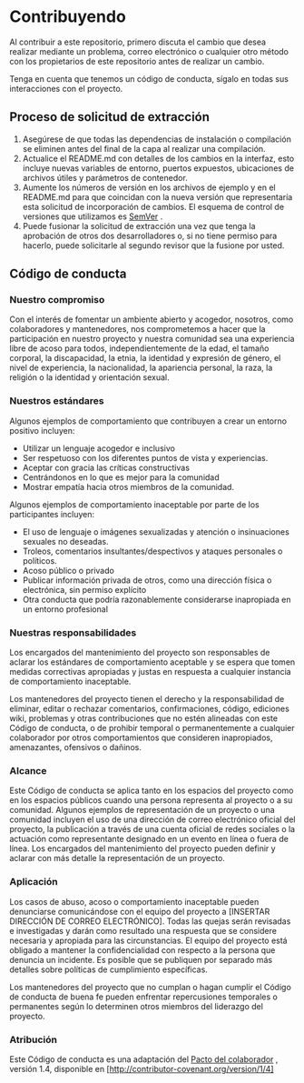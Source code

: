 # Contribuyendo

Al contribuir a este repositorio, primero discuta el cambio que desea realizar mediante un problema, correo electrónico o cualquier otro método con los propietarios de este repositorio antes de realizar un cambio.

Tenga en cuenta que tenemos un código de conducta, sígalo en todas sus interacciones con el proyecto.

## Proceso de solicitud de extracción

1. Asegúrese de que todas las dependencias de instalación o compilación se eliminen antes del final de la capa al realizar una compilación.
2. Actualice el README.md con detalles de los cambios en la interfaz, esto incluye nuevas variables de entorno, puertos expuestos, ubicaciones de archivos útiles y parámetros de contenedor.
3. Aumente los números de versión en los archivos de ejemplo y en el README.md para que coincidan con la nueva versión que representaría esta solicitud de incorporación de cambios. El esquema de control de versiones que utilizamos es [SemVer](http://semver.org/) .
4. Puede fusionar la solicitud de extracción una vez que tenga la aprobación de otros dos desarrolladores o, si no tiene permiso para hacerlo, puede solicitarle al segundo revisor que la fusione por usted.

## Código de conducta

### Nuestro compromiso

Con el interés de fomentar un ambiente abierto y acogedor, nosotros, como colaboradores y mantenedores, nos comprometemos a hacer que la participación en nuestro proyecto y nuestra comunidad sea una experiencia libre de acoso para todos, independientemente de la edad, el tamaño corporal, la discapacidad, la etnia, la identidad y expresión de género, el nivel de experiencia, la nacionalidad, la apariencia personal, la raza, la religión o la identidad y orientación sexual.

### Nuestros estándares

Algunos ejemplos de comportamiento que contribuyen a crear un entorno positivo incluyen:

- Utilizar un lenguaje acogedor e inclusivo
- Ser respetuoso con los diferentes puntos de vista y experiencias.
- Aceptar con gracia las críticas constructivas
- Centrándonos en lo que es mejor para la comunidad
- Mostrar empatía hacia otros miembros de la comunidad.

Algunos ejemplos de comportamiento inaceptable por parte de los participantes incluyen:

- El uso de lenguaje o imágenes sexualizadas y atención o insinuaciones sexuales no deseadas.
- Troleos, comentarios insultantes/despectivos y ataques personales o políticos.
- Acoso público o privado
- Publicar información privada de otros, como una dirección física o electrónica, sin permiso explícito
- Otra conducta que podría razonablemente considerarse inapropiada en un entorno profesional

### Nuestras responsabilidades

Los encargados del mantenimiento del proyecto son responsables de aclarar los estándares de comportamiento aceptable y se espera que tomen medidas correctivas apropiadas y justas en respuesta a cualquier instancia de comportamiento inaceptable.

Los mantenedores del proyecto tienen el derecho y la responsabilidad de eliminar, editar o rechazar comentarios, confirmaciones, código, ediciones wiki, problemas y otras contribuciones que no estén alineadas con este Código de conducta, o de prohibir temporal o permanentemente a cualquier colaborador por otros comportamientos que consideren inapropiados, amenazantes, ofensivos o dañinos.

### Alcance

Este Código de conducta se aplica tanto en los espacios del proyecto como en los espacios públicos cuando una persona representa al proyecto o a su comunidad. Algunos ejemplos de representación de un proyecto o una comunidad incluyen el uso de una dirección de correo electrónico oficial del proyecto, la publicación a través de una cuenta oficial de redes sociales o la actuación como representante designado en un evento en línea o fuera de línea. Los encargados del mantenimiento del proyecto pueden definir y aclarar con más detalle la representación de un proyecto.

### Aplicación

Los casos de abuso, acoso o comportamiento inaceptable pueden denunciarse comunicándose con el equipo del proyecto a [INSERTAR DIRECCIÓN DE CORREO ELECTRÓNICO]. Todas las quejas serán revisadas e investigadas y darán como resultado una respuesta que se considere necesaria y apropiada para las circunstancias. El equipo del proyecto está obligado a mantener la confidencialidad con respecto a la persona que denuncia un incidente. Es posible que se publiquen por separado más detalles sobre políticas de cumplimiento específicas.

Los mantenedores del proyecto que no cumplan o hagan cumplir el Código de conducta de buena fe pueden enfrentar repercusiones temporales o permanentes según lo determinen otros miembros del liderazgo del proyecto.

### Atribución

Este Código de conducta es una adaptación del [Pacto del colaborador] , versión 1.4, disponible en [http://contributor-covenant.org/version/1/4]


[Pacto del colaborador]: http://contributor-covenant.org
[http://contributor-covenant.org/version/1/4]: http://contributor-covenant.org/version/1/4/